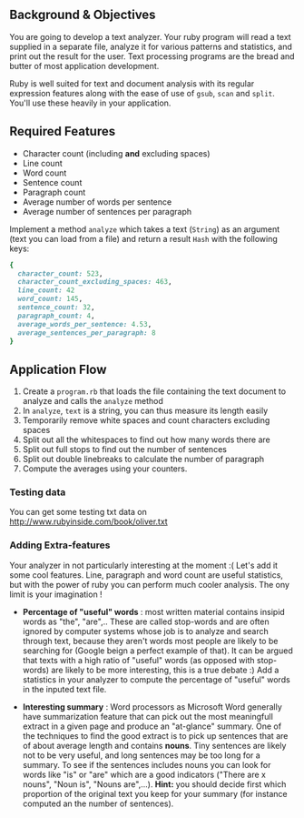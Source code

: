 ## Background & Objectives

You are going to develop a text analyzer. Your ruby program will read a text supplied in a separate file, analyze it for various patterns and statistics, and print out the result for the user.
Text processing programs are the bread and butter of most application development.

Ruby is well suited for text and document analysis with its regular expression
features along with the ease of use of `gsub`, `scan` and `split`.
You'll use these heavily in your application.

## Required Features

* Character count (including **and** excluding spaces)
* Line count
* Word count
* Sentence count
* Paragraph count
* Average number of words per sentence
* Average number of sentences per paragraph

Implement a method `analyze` which takes a text (`String`) as an argument (text you can load from a file)
and return a result `Hash` with the following keys:

```ruby
{
  character_count: 523,
  character_count_excluding_spaces: 463,
  line_count: 42
  word_count: 145,
  sentence_count: 32,
  paragraph_count: 4,
  average_words_per_sentence: 4.53,
  average_sentences_per_paragraph: 8
}
```

## Application Flow

1. Create a `program.rb` that loads the file containing the text document to analyze and calls the `analyze` method
1. In `analyze`, `text` is a string, you can thus measure its length easily
1. Temporarily remove white spaces and count characters excluding spaces
1. Split out all the whitespaces to find out how many words there are
1. Split out full stops to find out the number of sentences
1. Split out double linebreaks to calculate the number of paragraph
1. Compute the averages using your counters.

### Testing data

You can get some testing txt data on http://www.rubyinside.com/book/oliver.txt

### Adding Extra-features

Your analyzer in not particularly interesting at the moment :( Let's add it some cool features. Line, paragraph and word count are useful statistics, but with the power of ruby you can perform much cooler analysis. The ony limit is your imagination !

* **Percentage of "useful" words** : most written material contains insipid words as "the", "are",.. These are called stop-words and are often ignored by computer systems whose job is to analyze and search through text, because they aren't words most people are likely to be searching for (Google beign a perfect example of that). It can be argued that texts with a high ratio of "useful" words (as opposed with stop-words) are likely to be more interesting, this is a true debate :) Add a statistics in your analyzer to compute the percentage of "useful" words in the inputed text file.

* **Interesting summary** : Word processors as Microsoft Word generally have summarization feature that can pick out the most meaningfull extract in a given page and produce an "at-glance" summary. One of the techniques to find the good extract is to pick up sentences that are of about average length and contains **nouns**. Tiny sentences are likely not to be very useful, and long sentences may be too long for a summary. To see if the sentences includes nouns you can look for words like "is" or "are" which are a good indicators ("There are x nouns", "Noun is", "Nouns are",...). **Hint:** you should decide first which proportion of the original text you keep for your summary (for instance computed an the number of sentences).
